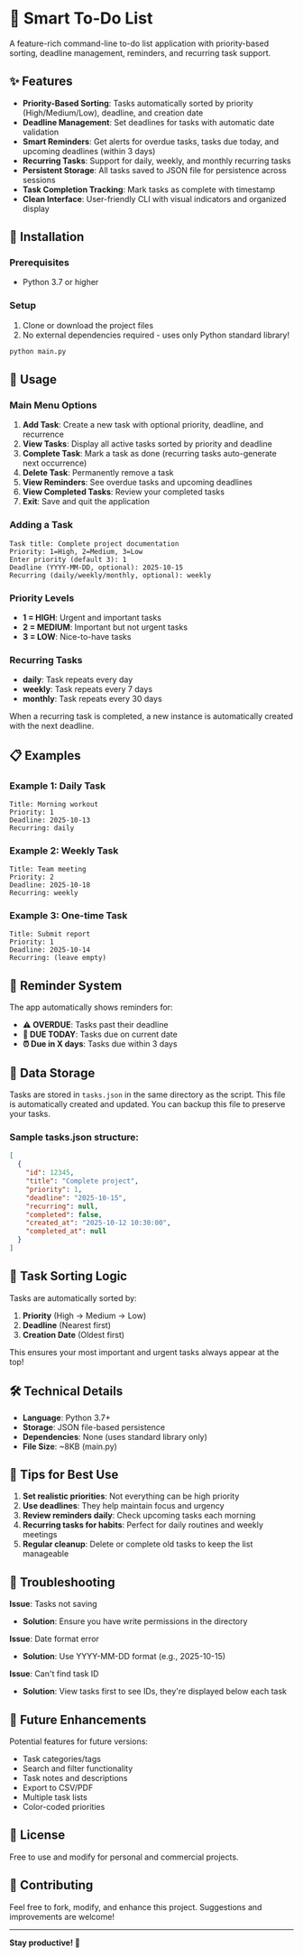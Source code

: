 # 📝 Smart To-Do List

A feature-rich command-line to-do list application with priority-based sorting, deadline management, reminders, and recurring task support.

## ✨ Features

- **Priority-Based Sorting**: Tasks automatically sorted by priority (High/Medium/Low), deadline, and creation date
- **Deadline Management**: Set deadlines for tasks with automatic date validation
- **Smart Reminders**: Get alerts for overdue tasks, tasks due today, and upcoming deadlines (within 3 days)
- **Recurring Tasks**: Support for daily, weekly, and monthly recurring tasks
- **Persistent Storage**: All tasks saved to JSON file for persistence across sessions
- **Task Completion Tracking**: Mark tasks as complete with timestamp
- **Clean Interface**: User-friendly CLI with visual indicators and organized display

## 🚀 Installation

### Prerequisites
- Python 3.7 or higher

### Setup
1. Clone or download the project files
2. No external dependencies required - uses only Python standard library!

```bash
python main.py
```

## 📖 Usage

### Main Menu Options

1. **Add Task**: Create a new task with optional priority, deadline, and recurrence
2. **View Tasks**: Display all active tasks sorted by priority and deadline
3. **Complete Task**: Mark a task as done (recurring tasks auto-generate next occurrence)
4. **Delete Task**: Permanently remove a task
5. **View Reminders**: See overdue tasks and upcoming deadlines
6. **View Completed Tasks**: Review your completed tasks
7. **Exit**: Save and quit the application

### Adding a Task

```
Task title: Complete project documentation
Priority: 1=High, 2=Medium, 3=Low
Enter priority (default 3): 1
Deadline (YYYY-MM-DD, optional): 2025-10-15
Recurring (daily/weekly/monthly, optional): weekly
```

### Priority Levels
- **1 = HIGH**: Urgent and important tasks
- **2 = MEDIUM**: Important but not urgent tasks
- **3 = LOW**: Nice-to-have tasks

### Recurring Tasks
- **daily**: Task repeats every day
- **weekly**: Task repeats every 7 days
- **monthly**: Task repeats every 30 days

When a recurring task is completed, a new instance is automatically created with the next deadline.

## 📋 Examples

### Example 1: Daily Task
```
Title: Morning workout
Priority: 1
Deadline: 2025-10-13
Recurring: daily
```

### Example 2: Weekly Task
```
Title: Team meeting
Priority: 2
Deadline: 2025-10-18
Recurring: weekly
```

### Example 3: One-time Task
```
Title: Submit report
Priority: 1
Deadline: 2025-10-14
Recurring: (leave empty)
```

## 🔔 Reminder System

The app automatically shows reminders for:
- **⚠ OVERDUE**: Tasks past their deadline
- **🔔 DUE TODAY**: Tasks due on current date
- **⏰ Due in X days**: Tasks due within 3 days

## 💾 Data Storage

Tasks are stored in `tasks.json` in the same directory as the script. This file is automatically created and updated. You can backup this file to preserve your tasks.

### Sample tasks.json structure:
```json
[
  {
    "id": 12345,
    "title": "Complete project",
    "priority": 1,
    "deadline": "2025-10-15",
    "recurring": null,
    "completed": false,
    "created_at": "2025-10-12 10:30:00",
    "completed_at": null
  }
]
```

## 🎯 Task Sorting Logic

Tasks are automatically sorted by:
1. **Priority** (High → Medium → Low)
2. **Deadline** (Nearest first)
3. **Creation Date** (Oldest first)

This ensures your most important and urgent tasks always appear at the top!

## 🛠️ Technical Details

- **Language**: Python 3.7+
- **Storage**: JSON file-based persistence
- **Dependencies**: None (uses standard library only)
- **File Size**: ~8KB (main.py)

## 📝 Tips for Best Use

1. **Set realistic priorities**: Not everything can be high priority
2. **Use deadlines**: They help maintain focus and urgency
3. **Review reminders daily**: Check upcoming tasks each morning
4. **Recurring tasks for habits**: Perfect for daily routines and weekly meetings
5. **Regular cleanup**: Delete or complete old tasks to keep the list manageable

## 🐛 Troubleshooting

**Issue**: Tasks not saving
- **Solution**: Ensure you have write permissions in the directory

**Issue**: Date format error
- **Solution**: Use YYYY-MM-DD format (e.g., 2025-10-15)

**Issue**: Can't find task ID
- **Solution**: View tasks first to see IDs, they're displayed below each task

## 🔮 Future Enhancements

Potential features for future versions:
- Task categories/tags
- Search and filter functionality
- Task notes and descriptions
- Export to CSV/PDF
- Multiple task lists
- Color-coded priorities

## 📄 License

Free to use and modify for personal and commercial projects.

## 🤝 Contributing

Feel free to fork, modify, and enhance this project. Suggestions and improvements are welcome!

---

**Stay productive! 🚀**